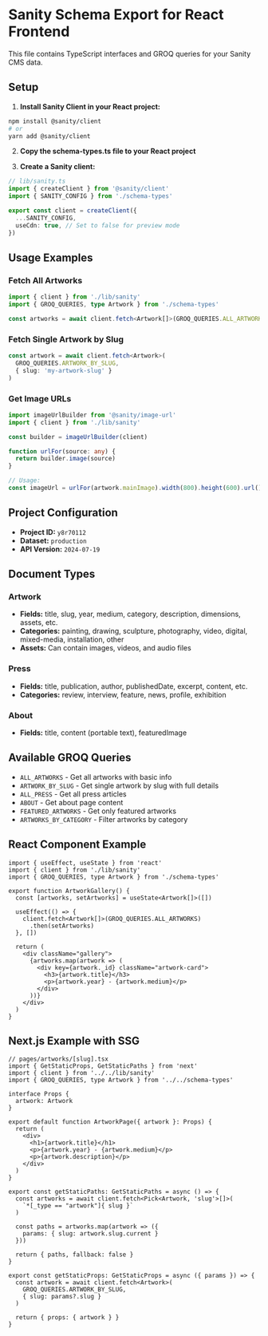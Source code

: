 # Sanity Schema Export for React Frontend

This file contains TypeScript interfaces and GROQ queries for your Sanity CMS data.

## Setup

1. **Install Sanity Client in your React project:**
```bash
npm install @sanity/client
# or
yarn add @sanity/client
```

2. **Copy the schema-types.ts file to your React project**

3. **Create a Sanity client:**
```typescript
// lib/sanity.ts
import { createClient } from '@sanity/client'
import { SANITY_CONFIG } from './schema-types'

export const client = createClient({
  ...SANITY_CONFIG,
  useCdn: true, // Set to false for preview mode
})
```

## Usage Examples

### Fetch All Artworks
```typescript
import { client } from './lib/sanity'
import { GROQ_QUERIES, type Artwork } from './schema-types'

const artworks = await client.fetch<Artwork[]>(GROQ_QUERIES.ALL_ARTWORKS)
```

### Fetch Single Artwork by Slug
```typescript
const artwork = await client.fetch<Artwork>(
  GROQ_QUERIES.ARTWORK_BY_SLUG, 
  { slug: 'my-artwork-slug' }
)
```

### Get Image URLs
```typescript
import imageUrlBuilder from '@sanity/image-url'
import { client } from './lib/sanity'

const builder = imageUrlBuilder(client)

function urlFor(source: any) {
  return builder.image(source)
}

// Usage:
const imageUrl = urlFor(artwork.mainImage).width(800).height(600).url()
```

## Project Configuration

- **Project ID:** `y8r70112`
- **Dataset:** `production`
- **API Version:** `2024-07-19`

## Document Types

### Artwork
- **Fields:** title, slug, year, medium, category, description, dimensions, assets, etc.
- **Categories:** painting, drawing, sculpture, photography, video, digital, mixed-media, installation, other
- **Assets:** Can contain images, videos, and audio files

### Press
- **Fields:** title, publication, author, publishedDate, excerpt, content, etc.
- **Categories:** review, interview, feature, news, profile, exhibition

### About
- **Fields:** title, content (portable text), featuredImage

## Available GROQ Queries

- `ALL_ARTWORKS` - Get all artworks with basic info
- `ARTWORK_BY_SLUG` - Get single artwork by slug with full details
- `ALL_PRESS` - Get all press articles
- `ABOUT` - Get about page content
- `FEATURED_ARTWORKS` - Get only featured artworks
- `ARTWORKS_BY_CATEGORY` - Filter artworks by category

## React Component Example

```tsx
import { useEffect, useState } from 'react'
import { client } from './lib/sanity'
import { GROQ_QUERIES, type Artwork } from './schema-types'

export function ArtworkGallery() {
  const [artworks, setArtworks] = useState<Artwork[]>([])

  useEffect(() => {
    client.fetch<Artwork[]>(GROQ_QUERIES.ALL_ARTWORKS)
      .then(setArtworks)
  }, [])

  return (
    <div className="gallery">
      {artworks.map(artwork => (
        <div key={artwork._id} className="artwork-card">
          <h3>{artwork.title}</h3>
          <p>{artwork.year} - {artwork.medium}</p>
        </div>
      ))}
    </div>
  )
}
```

## Next.js Example with SSG

```tsx
// pages/artworks/[slug].tsx
import { GetStaticProps, GetStaticPaths } from 'next'
import { client } from '../../lib/sanity'
import { GROQ_QUERIES, type Artwork } from '../../schema-types'

interface Props {
  artwork: Artwork
}

export default function ArtworkPage({ artwork }: Props) {
  return (
    <div>
      <h1>{artwork.title}</h1>
      <p>{artwork.year} - {artwork.medium}</p>
      <p>{artwork.description}</p>
    </div>
  )
}

export const getStaticPaths: GetStaticPaths = async () => {
  const artworks = await client.fetch<Pick<Artwork, 'slug'>[]>(
    `*[_type == "artwork"]{ slug }`
  )
  
  const paths = artworks.map(artwork => ({
    params: { slug: artwork.slug.current }
  }))

  return { paths, fallback: false }
}

export const getStaticProps: GetStaticProps = async ({ params }) => {
  const artwork = await client.fetch<Artwork>(
    GROQ_QUERIES.ARTWORK_BY_SLUG,
    { slug: params?.slug }
  )

  return { props: { artwork } }
}
```
